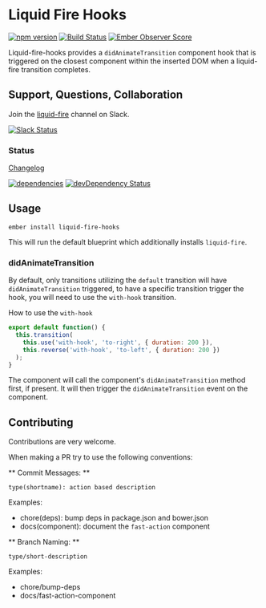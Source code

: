 Liquid Fire Hooks
=================

[![npm version](https://badge.fury.io/js/liquid-fire-hooks.svg)](http://badge.fury.io/js/liquid-fire-hooks)
[![Build Status](https://travis-ci.org/runspired/liquid-fire-hooks.svg?branch=master)](https://travis-ci.org/runspired/liquid-fire-hooks)
[![Ember Observer Score](http://emberobserver.com/badges/liquid-fire-hooks.svg)](http://emberobserver.com/addons/liquid-fire-hooks)

Liquid-fire-hooks provides a `didAnimateTransition` component hook that is triggered on the closest
component within the inserted DOM when a liquid-fire transition completes.

## Support, Questions, Collaboration

Join the [liquid-fire](https://embercommunity.slack.com/messages/liquid-fire/) channel on Slack.

[![Slack Status](https://ember-community-slackin.herokuapp.com/badge.svg)](https://ember-community-slackin.herokuapp.com/)

### Status

[Changelog](./CHANGELOG.md)

[![dependencies](https://david-dm.org/runspired/liquid-fire-hooks.svg)](https://david-dm.org/runspired/liquid-fire-hooks)
[![devDependency Status](https://david-dm.org/runspired/liquid-fire-hooks/dev-status.svg)](https://david-dm.org/runspired/liquid-fire-hooks#info=devDependencies)

## Usage

`ember install liquid-fire-hooks`

This will run the default blueprint which additionally installs `liquid-fire`.

### didAnimateTransition

By default, only transitions utilizing the `default` transition will have `didAnimateTransition` triggered,
to have a specific transition trigger the hook, you will need to use the `with-hook` transition.

How to use the `with-hook`
```js
export default function() {
  this.transition(
    this.use('with-hook', 'to-right', { duration: 200 }),
    this.reverse('with-hook', 'to-left', { duration: 200 })
  );
}
```

The component will call the component's `didAnimateTransition` method first, if present. It will then trigger
the `didAnimateTransition` event on the component.

## Contributing

Contributions are very welcome.

When making a PR try to use the following conventions:

** Commit Messages: **

`type(shortname): action based description`

Examples:

- chore(deps): bump deps in package.json and bower.json
- docs(component): document the `fast-action` component

** Branch Naming: **

`type/short-description`

Examples:

- chore/bump-deps
- docs/fast-action-component


